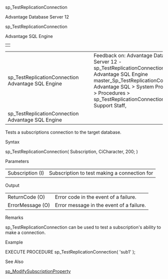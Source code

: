 sp\_TestReplicationConnection




Advantage Database Server 12  

sp\_TestReplicationConnection

Advantage SQL Engine

|  |
| --- |
|  |

|  |  |  |  |  |
| --- | --- | --- | --- | --- |
| sp\_TestReplicationConnection  Advantage SQL Engine |  |  | Feedback on: Advantage Database Server 12 - sp\_TestReplicationConnection Advantage SQL Engine master\_Sp\_TestReplicationConnection Advantage SQL > System Procedures > Procedures > sp\_TestReplicationConnection / Dear Support Staff, |  |
| sp\_TestReplicationConnection  Advantage SQL Engine |  |  |  |  |

Tests a subscriptions connection to the target database.

Syntax

sp\_TestReplicationConnection( Subscription, CiCharacter, 200; )

Parameters

|  |  |
| --- | --- |
| Subscription (I) | Subscription to test making a connection for |

Output

|  |  |
| --- | --- |
| ReturnCode (O) | Error code in the event of a failure. |
| ErrorMessage (O) | Error message in the event of a failure. |

Remarks

sp\_TestReplicationConnection can be used to test a subscription's ability to make a connection.

Example

EXECUTE PROCEDURE sp\_TestReplicationConnection( 'sub1' );

See Also

[sp\_ModifySubscriptionProperty](master_sp_modifysubscriptionproperty.htm)